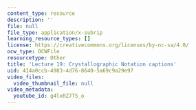 ```yaml
---
content_type: resource
description: ''
file: null
file_type: application/x-subrip
learning_resource_types: []
license: https://creativecommons.org/licenses/by-nc-sa/4.0/
ocw_type: OCWFile
resourcetype: Other
title: 'Lecture 19: Crystallographic Notation captions'
uid: 414a0ccb-4983-4d76-8640-5a69c9a29e97
video_files:
  video_thumbnail_file: null
video_metadata:
  youtube_id: g4lxRZ7T5_o
---
```

